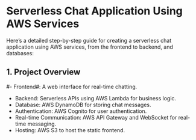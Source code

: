 
# Serverless Chat Application Using AWS Services
  Here’s a detailed step-by-step guide for creating a serverless chat application using AWS services, from the frontend to backend, and databases:

## 1. Project Overview
#- Frontend#: A web interface for real-time chatting.
- Backend: Serverless APIs using AWS Lambda for business logic.
- Database: AWS DynamoDB for storing chat messages.
- Authentication: AWS Cognito for user authentication.
- Real-time Communication: AWS API Gateway and WebSocket for real-time messaging.
- Hosting: AWS S3 to host the static frontend.
